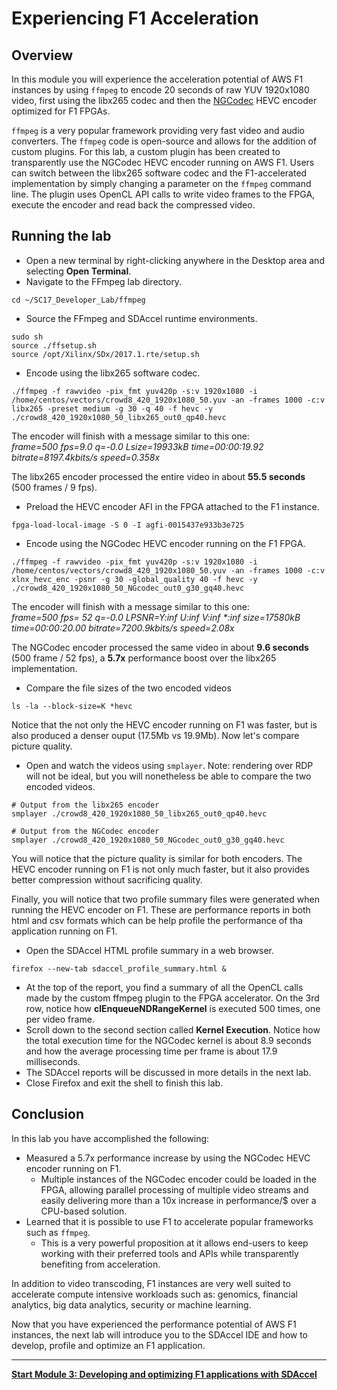 
# Experiencing F1 Acceleration

## Overview

In this module you will experience the acceleration potential of AWS F1 instances by using ```ffmpeg``` to encode 20 seconds of raw YUV 1920x1080 video, first using the libx265 codec and then the [NGCodec](https://ngcodec.com/products-cloud-transcoding/) HEVC encoder optimized for F1 FPGAs.

```ffmpeg``` is a very popular framework providing very fast video and audio converters. The ```ffmpeg``` code is open-source and allows for the addition of custom plugins. For this lab, a custom plugin has been created to transparently use the NGCodec HEVC encoder running on AWS F1. Users can switch between the libx265 software codec and the F1-accelerated implementation by simply changing a parameter on the ```ffmpeg``` command line. The plugin uses OpenCL API calls to write video frames to the FPGA, execute the encoder and read back the compressed video. 

## Running the lab

* Open a new terminal by right-clicking anywhere in the Desktop area and selecting **Open Terminal**.
* Navigate to the FFmpeg lab directory.
```
cd ~/SC17_Developer_Lab/ffmpeg
```

* Source the FFmpeg and SDAccel runtime environments.
```
sudo sh
source ./ffsetup.sh
source /opt/Xilinx/SDx/2017.1.rte/setup.sh
```

* Encode using the libx265 software codec.
```
./ffmpeg -f rawvideo -pix_fmt yuv420p -s:v 1920x1080 -i /home/centos/vectors/crowd8_420_1920x1080_50.yuv -an -frames 1000 -c:v libx265 -preset medium -g 30 -q 40 -f hevc -y ./crowd8_420_1920x1080_50_libx265_out0_qp40.hevc
```

The encoder will finish with a message similar to this one: \
*frame=500 fps=9.0 q=-0.0 Lsize=19933kB time=00:00:19.92 bitrate=8197.4kbits/s speed=0.358x* 

The libx265 encoder processed the entire video in about **55.5 seconds** (500 frames / 9 fps).


* Preload the HEVC encoder AFI in the FPGA attached to the F1 instance. 
```
fpga-load-local-image -S 0 -I agfi-0015437e933b3e725
```

* Encode using the NGCodec HEVC encoder running on the F1 FPGA.
```
./ffmpeg -f rawvideo -pix_fmt yuv420p -s:v 1920x1080 -i /home/centos/vectors/crowd8_420_1920x1080_50.yuv -an -frames 1000 -c:v xlnx_hevc_enc -psnr -g 30 -global_quality 40 -f hevc -y ./crowd8_420_1920x1080_50_NGcodec_out0_g30_gq40.hevc 
```

The encoder will finish with a message similar to this one: \
*frame=500 fps= 52 q=-0.0 LPSNR=Y:inf U:inf V:inf \*:inf size=17580kB time=00:00:20.00 bitrate=7200.9kbits/s speed=2.08x* 

The NGCodec encoder processed the same video in about **9.6 seconds** (500 frame / 52 fps), a **5.7x** performance boost over the libx265 implementation.

* Compare the file sizes of the two encoded videos
```
ls -la --block-size=K *hevc
```
Notice that the not only the HEVC encoder running on F1 was faster, but is also produced a denser ouput (17.5Mb vs 19.9Mb). Now let's compare picture quality.

* Open and watch the videos using ```smplayer```. Note: rendering over RDP will not be ideal, but you will nonetheless be able to compare the two encoded videos.
```
# Output from the libx265 encoder
smplayer ./crowd8_420_1920x1080_50_libx265_out0_qp40.hevc

# Output from the NGCodec encoder
smplayer ./crowd8_420_1920x1080_50_NGcodec_out0_g30_gq40.hevc 
```
You will notice that the picture quality is similar for both encoders. The HEVC encoder running on F1 is not only much faster, but it also provides better compression without sacrificing quality.

Finally, you will notice that two profile summary files were generated when running the HEVC encoder on F1. These are performance reports in both html and csv formats which can be help profile the performance of tha application running on F1.

* Open the SDAccel HTML profile summary in a web browser.
```
firefox --new-tab sdaccel_profile_summary.html &
```
* At the top of the report, you find a summary of all the OpenCL calls made by the custom ffmpeg plugin to the FPGA accelerator. On the 3rd row, notice how **clEnqueueNDRangeKernel** is executed 500 times, one per video frame. 
* Scroll down to the second section called **Kernel Execution**. Notice how the total execution time for the NGCodec kernel is about 8.9 seconds and how the average processing time per frame is about 17.9 milliseconds.
* The SDAccel reports will be discussed in more details in the next lab.
* Close Firefox and exit the shell to finish this lab.

## Conclusion

In this lab you have accomplished the following:
* Measured a 5.7x performance increase by using the NGCodec HEVC encoder running on F1. 
   - Multiple instances of the NGCodec encoder could be loaded in the FPGA, allowing parallel processing of multiple video streams and easily delivering more than a 10x increase in performance/$ over a CPU-based solution. 
* Learned that it is possible to use F1 to accelerate popular frameworks such as ```ffmpeg```. 
   - This is a very powerful proposition at it allows end-users to keep working with their preferred tools and APIs while transparently benefiting from acceleration.

In addition to video transcoding, F1 instances are very well suited to accelerate compute intensive workloads such as: genomics, financial analytics, big data analytics, security or machine learning.

Now that you have experienced the performance potential of AWS F1 instances, the next lab will introduce you to the SDAccel IDE and how to develop, profile and optimize an F1 application.

---------------------------------------
[**Start Module 3: Developing and optimizing F1 applications with SDAccel**](IDCT_Lab.md)
